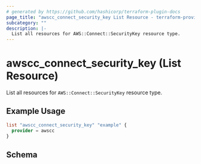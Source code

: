 ```yaml
---
# generated by https://github.com/hashicorp/terraform-plugin-docs
page_title: "awscc_connect_security_key List Resource - terraform-provider-awscc"
subcategory: ""
description: |-
  List all resources for AWS::Connect::SecurityKey resource type.
---
```


# awscc_connect_security_key (List Resource)

List all resources for `AWS::Connect::SecurityKey` resource type.

## Example Usage

```terraform
list "awscc_connect_security_key" "example" {
  provider = awscc
}
```

<!-- schema generated by tfplugindocs -->
## Schema
